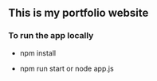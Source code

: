 ## This is my portfolio website

### To run the app locally

- npm install

- npm run start
 or 
 node app.js
